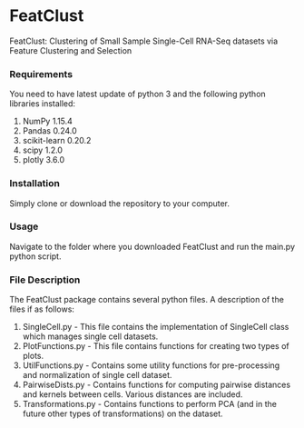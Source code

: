 # FeatClust
FeatClust: Clustering of Small Sample Single-Cell RNA-Seq datasets via Feature Clustering and Selection

### Requirements
You need to have latest update of python 3 and the following python libraries installed:
1. NumPy 1.15.4
2. Pandas 0.24.0
3. scikit-learn 0.20.2
4. scipy 1.2.0
5. plotly 3.6.0

### Installation
Simply clone or download the repository to your computer. 

### Usage
Navigate to the folder where you downloaded FeatClust and run the main.py python script.

### File Description
The FeatClust package contains several python files. A description of the files if as follows:
1. SingleCell.py - This file contains the implementation of SingleCell class which manages single cell datasets. 
2. PlotFunctions.py - This file contains functions for creating two types of plots. 
3. UtilFunctions.py - Contains some utility functions for pre-processing and normalization of single cell dataset.
4. PairwiseDists.py - Contains functions for computing pairwise distances and kernels between cells. Various distances are included.
5. Transformations.py - Contains functions to perform PCA (and in the future other types of transformations) on the dataset. 
